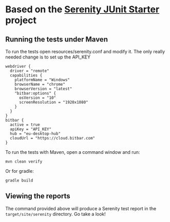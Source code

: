 # Based on the [Serenity JUnit Starter](https://github.com/serenity-bdd/serenity-junit-starter) project

## Running the tests under Maven

To run the tests open resources/serenity.conf and modify it.
The only really needed change is to set up the API_KEY
```
webdriver {
  driver = "remote"
  capabilities {
    platformName = "Windows"
    browserName = "chrome"
    browserVersion = "latest"
    "bitbar:options" {
      osVersion = "10"
      screenResolution = "1920x1080"
    }
  }
}
bitbar {
  active = true
  apiKey = "API_KEY"
  hub = "eu-desktop-hub"
  cloudUrl = "https://cloud.bitbar.com"
}
```

To run the tests with Maven, open a command window and run:

    mvn clean verify

Or for gradle:

    gradle build

## Viewing the reports

The command provided above will produce a Serenity test report in the `target/site/serenity` directory. Go take a look!
